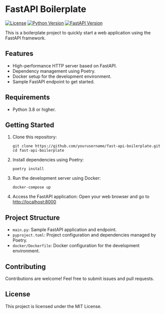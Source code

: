 # FastAPI Boilerplate
[![License](https://img.shields.io/badge/license-MIT-blue.svg)](https://opensource.org/licenses/MIT)
[![Python Version](https://img.shields.io/badge/python-3.8-blue.svg)](https://www.python.org/downloads/release/python-380/)
[![FastAPI Version](https://img.shields.io/badge/FastAPI-0.103-green.svg)](https://fastapi.tiangolo.com/)


This is a boilerplate project to quickly start a web application using the FastAPI framework.

## Features

*   High-performance HTTP server based on FastAPI.
*   Dependency management using Poetry.
*   Docker setup for the development environment.
*   Sample FastAPI endpoint to get started.

## Requirements

*   Python 3.8 or higher.

## Getting Started

1.  Clone this repository:
    
        git clone https://github.com/yourusername/fast-api-boilerplate.git
        cd fast-api-boilerplate
    
2.  Install dependencies using Poetry:
    
        poetry install
    
3.  Run the development server using Docker:
    
        docker-compose up
    
4.  Access the FastAPI application: Open your web browser and go to [http://localhost:8000](http://localhost:8000)

## Project Structure

*   `main.py`: Sample FastAPI application and endpoint.
*   `pyproject.toml`: Project configuration and dependencies managed by Poetry.
*   `docker/Dockerfile`: Docker configuration for the development environment.

## Contributing

Contributions are welcome! Feel free to submit issues and pull requests.

## License

This project is licensed under the MIT License.